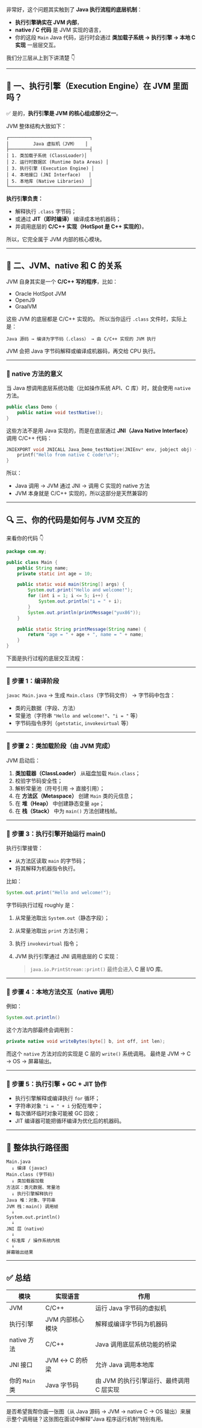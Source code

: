 非常好，这个问题其实触到了 **Java 执行流程的底层机制**：

- **执行引擎确实在 JVM 内部**，
- **native / C 代码** 是 JVM 实现的语言，
- 你的这段 `Main` Java 代码，运行时会通过 **类加载子系统 → 执行引擎 → 本地 C 实现** 一层层交互。

我们分三层从上到下讲清楚 👇

------

## 🧠 一、执行引擎（Execution Engine）在 JVM 里面吗？

✅ 是的，**执行引擎是 JVM 的核心组成部分之一**。

JVM 整体结构大致如下：

```
┌──────────────────────────────┐
│         Java 虚拟机（JVM）   │
├──────────────────────────────┤
│ 1. 类加载子系统 (ClassLoader)│
│ 2. 运行时数据区 (Runtime Data Areas) │
│ 3. 执行引擎 (Execution Engine) │
│ 4. 本地接口 (JNI Interface)   │
│ 5. 本地库 (Native Libraries)  │
└──────────────────────────────┘
```

**执行引擎负责：**

- 解释执行 `.class` 字节码；
- 或通过 **JIT（即时编译）** 编译成本地机器码；
- 并调用底层的 **C/C++ 实现（HotSpot 是 C++ 实现的）**。

所以，它完全属于 JVM 内部的核心模块。

------

## 🧩 二、JVM、native 和 C 的关系

JVM 自身其实是一个 **C/C++ 写的程序**，比如：

- Oracle HotSpot JVM
- OpenJ9
- GraalVM

这些 JVM 的底层都是 C/C++ 实现的。
 所以当你运行 `.class` 文件时，实际上是：

```
Java 源码 → 编译为字节码（.class） → 由 C/C++ 实现的 JVM 执行
```

JVM 会把 Java 字节码解释或编译成机器码，再交给 CPU 执行。

------

### 🔹 native 方法的意义

当 Java 想调用底层系统功能（比如操作系统 API、C 库）时，就会使用 `native` 方法。

```java
public class Demo {
    public native void testNative();
}
```

这些方法不是用 Java 实现的，而是在底层通过 **JNI（Java Native Interface）** 调用 C/C++ 代码：

```c
JNIEXPORT void JNICALL Java_Demo_testNative(JNIEnv* env, jobject obj) {
    printf("Hello from native C code!\n");
}
```

所以：

- Java 调用 → JVM 通过 JNI → 调用 C 实现的 native 方法
- JVM 本身就是 C/C++ 实现的，所以这部分是天然兼容的

------

## 🔍 三、你的代码是如何与 JVM 交互的

来看你的代码 👇

```java
package com.my;

public class Main {
    public String name;
    private static int age = 10;

    public static void main(String[] args) {
        System.out.print("Hello and welcome!");
        for (int i = 1; i <= 5; i++) {
            System.out.println("i = " + i);
        }
        System.out.println(printMessage("yux86"));
    }

    public static String printMessage(String name) {
        return "age = " + age + ", name = " + name;
    }
}
```

下面是执行过程的底层交互流程：

------

### 🧩 步骤 1：编译阶段

`javac Main.java`
 → 生成 `Main.class`（字节码文件）
 → 字节码中包含：

- 类的元数据（字段、方法）
- 常量池（字符串 `"Hello and welcome!"`、`"i = "` 等）
- 字节码指令序列（`getstatic`, `invokevirtual` 等）

------

### 🧩 步骤 2：类加载阶段（由 JVM 完成）

JVM 启动后：

1. **类加载器（ClassLoader）** 从磁盘加载 `Main.class`；
2. 校验字节码安全性；
3. 解析常量池（符号引用 → 直接引用）；
4. 在 **方法区（Metaspace）** 创建 `Main` 类的元信息；
5. 在 **堆（Heap）** 中创建静态变量 `age`；
6. 在 **栈（Stack）** 中为 `main()` 方法创建栈帧。

------

### 🧩 步骤 3：执行引擎开始运行 main()

执行引擎接管：

- 从方法区读取 `main` 的字节码；
- 将其解释为机器指令执行。

比如：

```java
System.out.print("Hello and welcome!");
```

字节码执行过程 roughly 是：

1. 从常量池取出 `System.out`（静态字段）；

2. 从常量池取出 `print` 方法引用；

3. 执行 `invokevirtual` 指令；

4. JVM 执行引擎通过 JNI 调用底层的 C 实现：

   > `java.io.PrintStream::print()` 最终会进入 **C 层 I/O 库**。

------

### 🧩 步骤 4：本地方法交互（native 调用）

例如：

```java
System.out.println()
```

这个方法内部最终会调用到：

```java
private native void writeBytes(byte[] b, int off, int len);
```

而这个 `native` 方法对应的实现是 C 层的 `write()` 系统调用。
 最终是 JVM → C → OS → 屏幕输出。

------

### 🧩 步骤 5：执行引擎 + GC + JIT 协作

- 执行引擎解释或编译执行 `for` 循环；
- 字符串对象 `"i = " + i` 分配在堆中；
- 每次循环临时对象可能被 GC 回收；
- JIT 编译器可能把循环编译为优化后的机器码。

------

## 🧭 整体执行路径图

```
Main.java
  ↓ 编译 (javac)
Main.class (字节码)
  ↓ 类加载器加载
方法区：类元数据、常量池
  ↓ 执行引擎解释执行
Java 堆：对象、字符串
JVM 栈：main() 调用帧
  ↓
System.out.println()
  ↓
JNI 层（native）
  ↓
C 标准库 / 操作系统内核
  ↓
屏幕输出结果
```

------

## ✅ 总结

| 模块           | 实现语言         | 作用                                     |
| -------------- | ---------------- | ---------------------------------------- |
| JVM            | C/C++            | 运行 Java 字节码的虚拟机                 |
| 执行引擎       | JVM 内部核心模块 | 解释或编译字节码为机器码                 |
| native 方法    | C/C++            | Java 调用底层系统功能的桥梁              |
| JNI 接口       | JVM ↔ C 的桥梁   | 允许 Java 调用本地库                     |
| 你的 `Main` 类 | Java 字节码      | 由 JVM 的执行引擎运行、最终调用 C 层实现 |

------

是否希望我帮你画一张图（从 Java 源码 → JVM → native C → OS 输出）来展示整个调用链？这张图在面试中解释“Java 程序运行机制”特别有用。